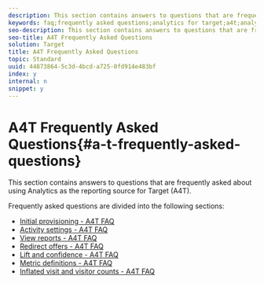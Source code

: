 ```yaml
---
description: This section contains answers to questions that are frequently asked about using Analytics as the reporting source for Target (A4T).
keywords: faq;frequently asked questions;analytics for target;a4t;analytics;reporting source
seo-description: This section contains answers to questions that are frequently asked about using Analytics as the reporting source for Target (A4T).
seo-title: A4T Frequently Asked Questions
solution: Target
title: A4T Frequently Asked Questions
topic: Standard
uuid: 44873864-5c3d-4bcd-a725-0fd914e483bf
index: y
internal: n
snippet: y
---
```


# A4T Frequently Asked Questions{#a-t-frequently-asked-questions}

This section contains answers to questions that are frequently asked about using Analytics as the reporting source for Target (A4T).

Frequently asked questions are divided into the following sections: 

- [Initial provisioning - A4T FAQ](c-a4t-faq-initial-provisioning.md)
- [Activity settings - A4T FAQ](c-a4t-faq-activity-setup.md)
- [View reports - A4T FAQ](ca4t/r-a4t-faq/c-a4t-faq-viewing-reports.md)
- [Redirect offers - A4T FAQ](c-a4t-faq-redirect-offers.md)
- [Lift and confidence - A4T FAQ](c-a4t-faq-lift-and-confidence.md)
- [Metric definitions - A4T FAQ](c-a4t-faq-metric-definition.md)
- [Inflated visit and visitor counts - A4T FAQ](c-a4t-faq-inflated-visit-and-visitor-counts.md)
